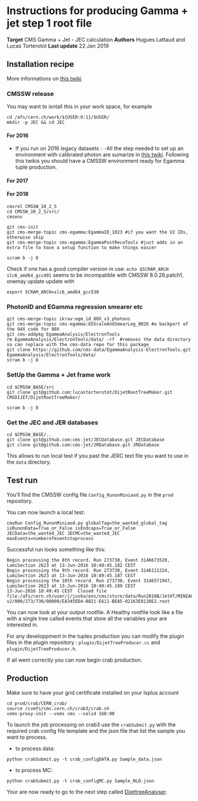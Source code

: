 # Instructions for producing Gamma + jet step 1 root file 

**Target** CMS Gamma + Jet  - JEC calculation
**Authors** Hugues Lattaud and Lucas Torterotot
**Last update** 22 Jan 2019

## Installation recipe
More informations on [this twiki](https://twiki.cern.ch/twiki/bin/view/CMS/EgammaMiniAODV2)
### CMSSW release
You may want to isntall this in your work space, for example
```
cd /afs/cern.ch/work/${USER:0:1}/$USER/
mkdir -p JEC && cd JEC
```
#### For 2016
* If you run on 2016 legacy datasets : 
⋅⋅All the step needed to set up an environment with calibrated photon are sumarize in [this twiki](https://twiki.cern.ch/twiki/bin/viewauth/CMS/Egamma2016DataRecommendations#Running_the_legacy_scale_and_sme).
Following this twikis you should have a CMSSW environment ready for Egamma tuple production.
#### For 2017

#### For 2018
```
cmsrel CMSSW_10_2_5
cd CMSSW_10_2_5/src/
cmsenv

git cms-init
git cms-merge-topic cms-egamma:EgammaID_1023 #if you want the V2 IDs, otherwise skip
git cms-merge-topic cms-egamma:EgammaPostRecoTools #just adds in an extra file to have a setup function to make things easier

scram b -j 8
```

Check if one has a good compiler version in use:
```echo $SCRAM_ARCH```
`slc6_amd64_gcc491` seems to be incompatible with CMSSW 8.0.26.patch1, onemay update update with
```
export SCRAM_ARCH=slc6_amd64_gcc530
```

### PhotonID and EGamma regression smearer etc
```
git cms-merge-topic ikrav:egm_id_80X_v3_photons
git cms-merge-topic cms-egamma:EGScaleAndSmearLeg_8026 #a backport of the 94X code for 80X
git cms-addpkg EgammaAnalysis/ElectronTools
rm EgammaAnalysis/ElectronTools/data/ -rf  #removes the data directory so can replace with the cms-data repo for this package
git clone https://github.com/cms-data/EgammaAnalysis-ElectronTools.git EgammaAnalysis/ElectronTools/data/
scram b -j 8
```

### SetUp the Gamma + Jet frame work
```
cd $CMSSW_BASE/src
git clone git@github.com:lucastorterotot/DijetRootTreeMaker.git CMSDIJET/DijetRootTreeMaker/

scram b -j 8
```

### Get the JEC and JER databases
```
cd $CMSSW_BASE/..
git clone git@github.com:cms-jet/JECDatabase.git JECDatabase
git clone git@github.com:cms-jet/JRDatabase.git JRDatabase
```
This allows to run local test if you past the JERC text file you want to use in the `data` directory.

## Test run
You'll find the CMSSW config file `Config_RunonMiniaod.py` in the `prod` repository.
    
You can now launch a local test:
```
cmsRun Config_RunonMiniaod.py globalTag=the_wanted_global_tag  isRunonData=True_or_False isEndcaps=True_or_False JECData=the_wanted_JEC JECMC=the_wanted_JEC maxEvents=numberofeventstoprocess
```
Successful run looks something like this:
```
Begin processing the 8th record. Run 273730, Event 3146673520, LumiSection 2623 at 13-Jun-2016 10:49:45.182 CEST
Begin processing the 9th record. Run 273730, Event 3146111224, LumiSection 2623 at 13-Jun-2016 10:49:45.187 CEST
Begin processing the 10th record. Run 273730, Event 3146571947, LumiSection 2623 at 13-Jun-2016 10:49:45.189 CEST
13-Jun-2016 10:49:45 CEST  Closed file file:/afs/cern.ch/user/j/juska/eos/cms/store/data/Run2016B/JetHT/MINIAOD/PromptReco-v2/000/273/730/00000/EA345ED4-B821-E611-BEA5-02163E0138E2.root
```

You can now look at your output rootfile. A Healthy rootfile look like a file with a single tree called events that store all the variables your are interested in.

For any developpment in the tuples production you can modify the plugin files in the plugin repository : `plugin/DijetTreeProducer.cc` and `plugin/DijetTreeProducer.h`.


If all went correctly you can now begin crab production.

## Production
Make sure to have your grid certificate installed on your lxplus account
```
cd prod/crab/CERN_crab/
source /cvmfs/cms.cern.ch/crab3/crab.sh
voms-proxy-init --voms cms --valid 168:00
```

To launch the job processing on crab3 use the `crabSubmit.py` with the required crab config file template and the json file that list the sample you want to process.
* to process data: 
```
python crabSubmit.py -t crab_configDATA.py Sample_data.json 
```
* to process MC: 
```
python crabSubmit.py -t crab_configMC.py Sample_NLO.json  
```

Your are now ready to go to the next step called [DijettreeAnalyser](https://github.com/lucastorterotot/DijetRootTreeAnalyzer).




                              

